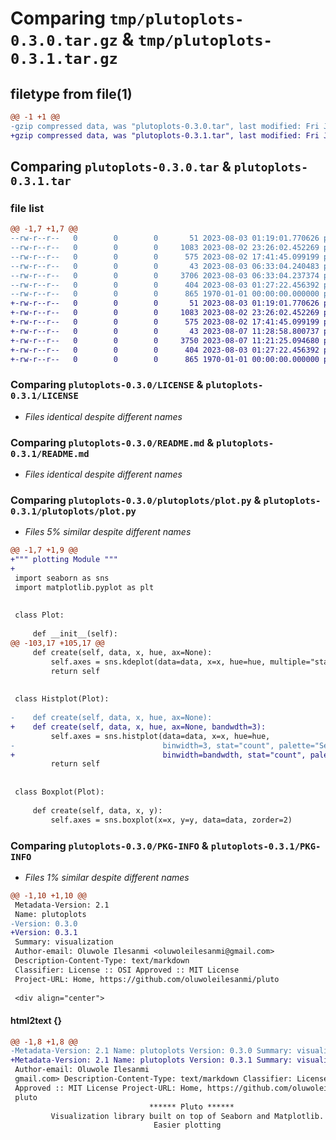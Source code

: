 # Comparing `tmp/plutoplots-0.3.0.tar.gz` & `tmp/plutoplots-0.3.1.tar.gz`

## filetype from file(1)

```diff
@@ -1 +1 @@
-gzip compressed data, was "plutoplots-0.3.0.tar", last modified: Fri Jan  1 00:00:00 2016, max compression
+gzip compressed data, was "plutoplots-0.3.1.tar", last modified: Fri Jan  1 00:00:00 2016, max compression
```

## Comparing `plutoplots-0.3.0.tar` & `plutoplots-0.3.1.tar`

### file list

```diff
@@ -1,7 +1,7 @@
--rw-r--r--   0        0        0       51 2023-08-03 01:19:01.770626 plutoplots-0.3.0/.gitignore
--rw-r--r--   0        0        0     1083 2023-08-02 23:26:02.452269 plutoplots-0.3.0/LICENSE
--rw-r--r--   0        0        0      575 2023-08-02 17:41:45.099199 plutoplots-0.3.0/README.md
--rw-r--r--   0        0        0       43 2023-08-03 06:33:04.240483 plutoplots-0.3.0/plutoplots/__init__.py
--rw-r--r--   0        0        0     3706 2023-08-03 06:33:04.237374 plutoplots-0.3.0/plutoplots/plot.py
--rw-r--r--   0        0        0      404 2023-08-03 01:27:22.456392 plutoplots-0.3.0/pyproject.toml
--rw-r--r--   0        0        0      865 1970-01-01 00:00:00.000000 plutoplots-0.3.0/PKG-INFO
+-rw-r--r--   0        0        0       51 2023-08-03 01:19:01.770626 plutoplots-0.3.1/.gitignore
+-rw-r--r--   0        0        0     1083 2023-08-02 23:26:02.452269 plutoplots-0.3.1/LICENSE
+-rw-r--r--   0        0        0      575 2023-08-02 17:41:45.099199 plutoplots-0.3.1/README.md
+-rw-r--r--   0        0        0       43 2023-08-07 11:28:58.800737 plutoplots-0.3.1/plutoplots/__init__.py
+-rw-r--r--   0        0        0     3750 2023-08-07 11:21:25.094680 plutoplots-0.3.1/plutoplots/plot.py
+-rw-r--r--   0        0        0      404 2023-08-03 01:27:22.456392 plutoplots-0.3.1/pyproject.toml
+-rw-r--r--   0        0        0      865 1970-01-01 00:00:00.000000 plutoplots-0.3.1/PKG-INFO
```

### Comparing `plutoplots-0.3.0/LICENSE` & `plutoplots-0.3.1/LICENSE`

 * *Files identical despite different names*

### Comparing `plutoplots-0.3.0/README.md` & `plutoplots-0.3.1/README.md`

 * *Files identical despite different names*

### Comparing `plutoplots-0.3.0/plutoplots/plot.py` & `plutoplots-0.3.1/plutoplots/plot.py`

 * *Files 5% similar despite different names*

```diff
@@ -1,7 +1,9 @@
+""" plotting Module """
+
 import seaborn as sns
 import matplotlib.pyplot as plt
 
 
 class Plot:
 
     def __init__(self):
@@ -103,17 +105,17 @@
     def create(self, data, x, hue, ax=None):
         self.axes = sns.kdeplot(data=data, x=x, hue=hue, multiple="stack", ax=ax, zorder=2)
         return self
 
 
 class Histplot(Plot):
 
-    def create(self, data, x, hue, ax=None):
+    def create(self, data, x, hue, ax=None, bandwdth=3):
         self.axes = sns.histplot(data=data, x=x, hue=hue,
-                                 binwidth=3, stat="count", palette="Set2", ax=ax, zorder=2)
+                                 binwidth=bandwdth, stat="count", palette="Set2", ax=ax, zorder=2)
         return self
 
 
 class Boxplot(Plot):
 
     def create(self, data, x, y):
         self.axes = sns.boxplot(x=x, y=y, data=data, zorder=2)
```

### Comparing `plutoplots-0.3.0/PKG-INFO` & `plutoplots-0.3.1/PKG-INFO`

 * *Files 1% similar despite different names*

```diff
@@ -1,10 +1,10 @@
 Metadata-Version: 2.1
 Name: plutoplots
-Version: 0.3.0
+Version: 0.3.1
 Summary: visualization 
 Author-email: Oluwole Ilesanmi <oluwoleilesanmi@gmail.com>
 Description-Content-Type: text/markdown
 Classifier: License :: OSI Approved :: MIT License
 Project-URL: Home, https://github.com/oluwoleilesanmi/pluto
 
 <div align="center">
```

#### html2text {}

```diff
@@ -1,8 +1,8 @@
-Metadata-Version: 2.1 Name: plutoplots Version: 0.3.0 Summary: visualization
+Metadata-Version: 2.1 Name: plutoplots Version: 0.3.1 Summary: visualization
 Author-email: Oluwole Ilesanmi
 gmail.com> Description-Content-Type: text/markdown Classifier: License :: OSI
 Approved :: MIT License Project-URL: Home, https://github.com/oluwoleilesanmi/
 pluto
                               ****** Pluto ******
         Visualization library built on top of Seaborn and Matplotlib.
                                Easier plotting
```

